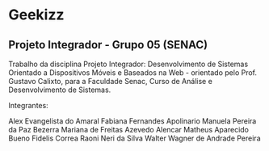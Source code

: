 # Geekizz

## Projeto Integrador - Grupo 05 (SENAC)

Trabalho da disciplina Projeto Integrador: Desenvolvimento de Sistemas Orientado a Dispositivos Móveis e Baseados na Web  - orientado pelo Prof. Gustavo Calixto, para a Faculdade Senac, Curso de Análise e Desenvolvimento de Sistemas.

Integrantes:

Alex Evangelista do Amaral
Fabiana Fernandes Apolinario
Manuela Pereira da Paz Bezerra
Mariana de Freitas Azevedo Alencar
Matheus Aparecido Bueno Fidelis Correa
Raoni Neri da Silva
Walter Wagner de Andrade Pereira
